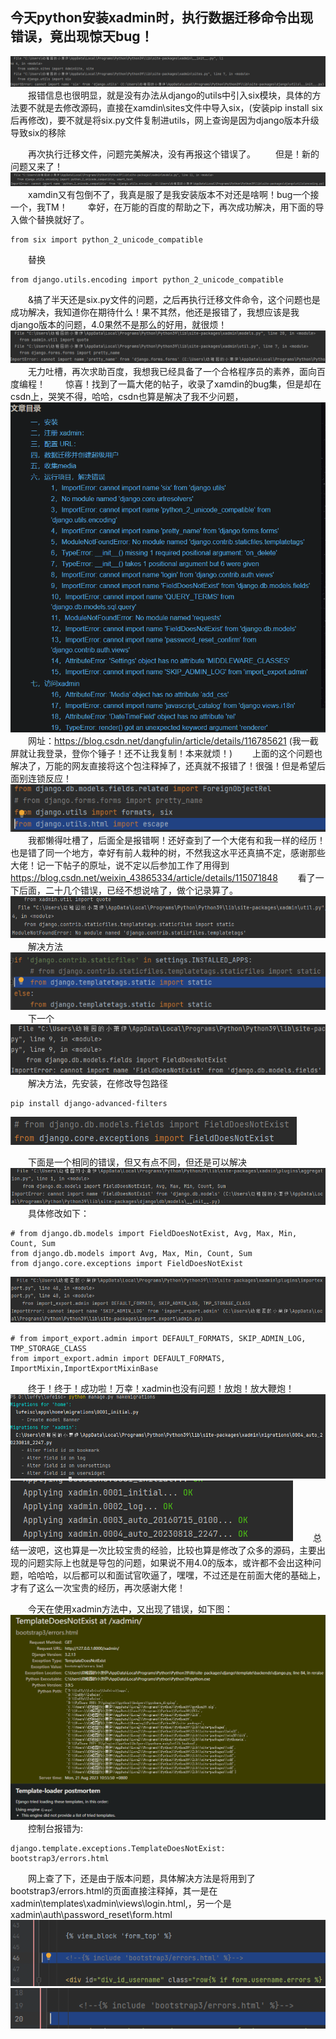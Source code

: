 ## 今天python安装xadmin时，执行数据迁移命令出现错误，竟出现惊天bug！
![Alt text](image/image-1.png)
&emsp;&emsp;报错信息也很明显，就是没有办法从django的utils中引入six模块，具体的方法要不就是去修改源码，直接在xamdin\sites文件中导入six，(安装pip install six后再修改)，要不就是将six.py文件复制进utils，网上查询是因为django版本升级导致six的移除

&emsp;&emsp;再次执行迁移文件，问题完美解决，没有再报这个错误了。
&emsp;&emsp;但是！新的问题又来了！
![Alt text](image/image-2.png)
&emsp;&emsp;xamdin又有包倒不了，我真是服了是我安装版本不对还是啥啊！bug一个接一个，我TM！
&emsp;&emsp;幸好，在万能的百度的帮助之下，再次成功解决，用下面的导入做个替换就好了。
```
from six import python_2_unicode_compatible
```
&emsp;&emsp;替换
```
from django.utils.encoding import python_2_unicode_compatible
```
&emsp;&emsp;&搞了半天还是six.py文件的问题，之后再执行迁移文件命令，这个问题也是成功解决，我知道你在期待什么！果不其然，他还是报错了，我想应该是我django版本的问题，4.0果然不是那么的好用，就很烦！
![Alt text](image/image-3.png)
&emsp;&emsp;无力吐槽，再次求助百度，我想我已经具备了一个合格程序员的素养，面向百度编程！
&emsp;&emsp;惊喜！找到了一篇大佬的帖子，收录了xamdin的bug集，但是却在csdn上，哭笑不得，哈哈，csdn也算是解决了我不少问题，
![Alt text](image/image-4.png)
&emsp;&emsp;网址：https://blog.csdn.net/dangfulin/article/details/116785621
(我一截屏就让我登录，登你个锤子！还不让我复制！本来就烦！)
&emsp;&emsp;上面的这个问题也解决了，万能的网友直接将这个包注释掉了，还真就不报错了！很强！但是希望后面别连锁反应！
![Alt text](image/image-5.png)
&emsp;&emsp;我都懒得吐槽了，后面全是报错啊！还好查到了一个大佬有和我一样的经历！也是错了同一个地方，幸好有前人栽种的树，不然我这水平还真搞不定，感谢那些大佬！记一下帖子的原址，说不定以后参加工作了用得到 https://blog.csdn.net/weixin_43865334/article/details/115071848
&emsp;&emsp;看了一下后面，二十几个错误，已经不想说啥了，做个记录算了。
![Alt text](image/image-6.png)
&emsp;&emsp;解决方法
![Alt text](image/image-7.png)
&emsp;&emsp;下一个
![Alt text](image/image-8.png)
&emsp;&emsp;解决方法，先安装，在修改导包路径
```
pip install django-advanced-filters
```
![Alt text](image/image-9.png)

&emsp;&emsp;下面是一个相同的错误，但又有点不同，但还是可以解决
![Alt text](image/image-10.png)
&emsp;&emsp;具体修改如下：
```
# from django.db.models import FieldDoesNotExist, Avg, Max, Min, Count, Sum
from django.db.models import Avg, Max, Min, Count, Sum
from django.core.exceptions import FieldDoesNotExist
```
![Alt text](image/image-11.png)
```
# from import_export.admin import DEFAULT_FORMATS, SKIP_ADMIN_LOG, TMP_STORAGE_CLASS
from import_export.admin import DEFAULT_FORMATS, ImportMixin,ImportExportMixinBase
```
&emsp;&emsp;终于！终于！成功啦！万幸！xadmin也没有问题！放炮！放大鞭炮！
![Alt text](image/image-12.png)
![Alt text](image/image-13.png)
&emsp;&emsp;总结一波吧，这也算是一次比较宝贵的经验，比较也算是修改了众多的源码，主要出现的问题实际上也就是导包的问题，如果说不用4.0的版本，或许都不会出这种问题，哈哈哈，以后都可以和面试官吹逼了，嘿嘿，不过还是在前面大佬的基础上，才有了这么一次宝贵的经历，再次感谢大佬！

&emsp;&emsp;今天在使用xadmin方法中，又出现了错误，如下图：
![Alt text](image/image-14.png)
&emsp;&emsp;控制台报错为:
```
django.template.exceptions.TemplateDoesNotExist: bootstrap3/errors.html
```
&emsp;&emsp;网上查了下，还是由于版本问题，具体解决方法是将用到了bootstrap3/errors.html的页面直接注释掉，其一是在xadmin\templates\xadmin\views\login.html,，另一个是xadmin\auth\password_reset\form.html
![Alt text](image/image-15.png)
![Alt text](image/image-16.png)
